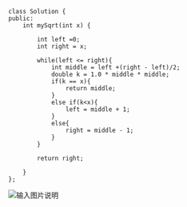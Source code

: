 ```
class Solution {
public:
    int mySqrt(int x) {

        int left =0;
        int right = x;
        
        while(left <= right){
            int middle = left +(right - left)/2;
            double k = 1.0 * middle * middle;
            if(k == x){
                return middle;
            }
            else if(k<x){
                left = middle + 1;
            }
            else{
                right = middle - 1;
            }
        }
        
        return right;

    }
};
```
![输入图片说明](/imgs/2024-10-13/brNvHLfYsL1u2UMK.png)
<!--stackedit_data:
eyJoaXN0b3J5IjpbLTE0Njk5MjY1NDldfQ==
-->